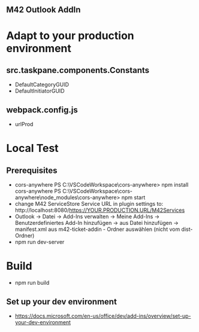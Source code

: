 ## M42 Outlook AddIn

# Adapt to your production environment
## src.taskpane.components.Constants
- DefaultCategoryGUID
- DefaultInitiatorGUID
## webpack.config.js
- urlProd

# Local Test
## Prerequisites
- cors-anywhere
    PS C:\VSCodeWorkspace\cors-anywhere> npm install cors-anywhere
    PS C:\VSCodeWorkspace\cors-anywhere\node_modules\cors-anywhere> npm start
- change M42 ServiceStore Service URL in plugin settings to:
    http://localhost:8080/https://YOUR.PRODUCTION.URL/M42Services
- Outlook -> Datei -> Add-Ins verwalten -> Meine Add-Ins -> Benutzerdefiniertes Add-In hinzufügen
    -> aus Datei hinzufügen -> manifest.xml aus m42-ticket-addin - Ordner auswählen (nicht vom dist-Ordner)
- npm run dev-server

# Build
- npm run build

## Set up your dev environment
- https://docs.microsoft.com/en-us/office/dev/add-ins/overview/set-up-your-dev-environment
